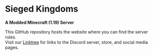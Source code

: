 # Sieged Kingdoms

**A Modded Minecraft (1.19) Server**

This GitHub repository hosts the website where you can find the server rules.  
Visit our [Linktree](https://linktr.ee/siegedkingdoms) for links to the Discord server, store, and social media pages.
